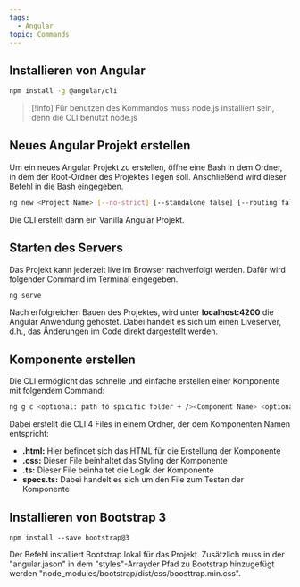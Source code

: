 ```yaml
---
tags:
  - Angular
topic: Commands
---
```

## Installieren von Angular
```bash
npm install -g @angular/cli
```

>[!info]
> Für benutzen des Kommandos muss node.js installiert sein, denn die CLI benutzt node.js 


## Neues Angular Projekt erstellen
Um ein neues Angular Projekt zu erstellen, öffne eine Bash in dem Ordner, in dem der Root-Ordner des Projektes liegen soll.
Anschließend wird dieser Befehl in die Bash eingegeben.
```bash
ng new <Project Name> [--no-strict] [--standalone false] [--routing false]
```
Die CLI erstellt dann ein Vanilla Angular Projekt. 

## Starten des Servers
Das Projekt kann jederzeit live im Browser nachverfolgt werden. Dafür wird folgender Command im Terminal eingegeben.
```bash
ng serve
```
Nach erfolgreichen Bauen des Projektes, wird unter **localhost:4200** die Angular Anwendung gehostet. Dabei handelt es sich um einen Liveserver, d.h., das Änderungen im Code direkt dargestellt werden.

## Komponente erstellen 
Die CLI ermöglicht das schnelle und einfache erstellen einer Komponente mit folgendem Command:
```bash
ng g c <optional: path to spicific folder + /><Component Name> <optional: --skip-tests>
```
Dabei erstellt die CLI 4 Files in einem Ordner, der dem Komponenten Namen entspricht:
+ **.html:** Hier befindet sich das HTML für die Erstellung der Komponente
+ **.css:** Dieser File beinhaltet das Styling der Komponente
+ **.ts:** Dieser File beinhaltet die Logik der Komponente
+ **specs.ts:** Dabei handelt es sich um den File zum Testen der Komponente

## Installieren von Bootstrap 3
```Shell
npm install --save bootstrap@3
```

Der Befehl installiert Bootstrap lokal für das Projekt. Zusätzlich muss in der "angular.jason" in dem "styles"-Arrayder Pfad zu Bootstrap hinzugefügt werden "node_modules/bootstrap/dist/css/boosttrap.min.css".
